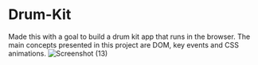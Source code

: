 # Drum-Kit
Made this with a goal to build a drum kit app that runs in the browser. The main concepts presented in this project are DOM, key events and CSS animations.
![Screenshot (13)](https://user-images.githubusercontent.com/73556474/180611821-1e1bee37-2b88-411d-9e5d-ace7a593c781.png)
